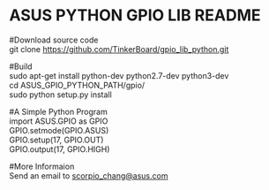 ASUS PYTHON GPIO LIB README 
===========================

#Download source code\
git clone https://github.com/TinkerBoard/gpio_lib_python.git

#Build\
 sudo apt-get install python-dev python2.7-dev python3-dev\
 cd ASUS_GPIO_PYTHON_PATH/gpio/\
 sudo python setup.py install

#A Simple Python Program\
 import ASUS.GPIO as GPIO\
 GPIO.setmode(GPIO.ASUS)\
 GPIO.setup(17, GPIO.OUT)\
 GPIO.output(17, GPIO.HIGH)

#More Informaion\
 Send an email to scorpio_chang@asus.com
